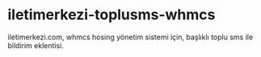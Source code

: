 iletimerkezi-toplusms-whmcs
===========================

iletimerkezi.com, whmcs hosing yönetim sistemi için, başlıklı toplu sms ile bildirim eklentisi.
